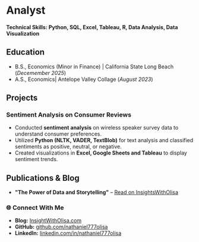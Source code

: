 # Analyst

#### Technical Skills: Python, SQL, Excel, Tableau, R, Data Analysis, Data Visualization

## Education
- B.S., Economics (Minor in Finance) | California State Long Beach (_Decemember 2025_)  
- A.S., Economics| Antelope Valley Collage (_August 2023_)  

## Projects
### Sentiment Analysis on Consumer Reviews
- Conducted **sentiment analysis** on wireless speaker survey data to understand consumer preferences.  
- Utilized **Python (NLTK, VADER, TextBlob)** for text analysis and classified sentiments as positive, neutral, or negative.  
- Created visualizations in **Excel, Google Sheets and Tableau** to display sentiment trends.    

## Publications & Blog  
- **"The Power of Data and Storytelling"** – [Read on InsightsWithOlisa](https://www.insightwitholisa.com)

### 🌐 Connect With Me  
- **Blog:** [InsightWithOlisa.com](https://www.insightwitholisa.com)  
- **GitHub:** [github.com/nathaniel777olisa](https://github.com/nathaniel777olisa)  
- **LinkedIn:** [linkedin.com/in/nathaniel777olisa](https://www.linkedin.com/in/nathaniel777olisa)  
